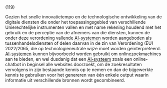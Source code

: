 (119)

Gezien het snelle innovatietempo en de technologische ontwikkeling van de digitale diensten die onder het toepassingsgebied van verschillende Unierechtelijke instrumenten vallen en met name rekening houdend met het gebruik en de perceptie van de afnemers van die diensten, kunnen de onder deze verordening vallende [AI-systemen](a3.md#^ai-systeem) worden aangeboden als tussenhandelsdiensten of delen daarvan in de zin van Verordening (EU) 2022/2065, die op technologieneutrale wijze moet worden geïnterpreteerd. [AI-systemen](a3.md#^ai-systeem) kunnen bijvoorbeeld worden gebruikt om onlinezoekmachines aan te bieden, en wel dusdanig dat een [AI-systeem](a3.md#^ai-systeem) zoals een online-chatbot in beginsel alle websites doorzoekt, om de zoekresultaten vervolgens in zijn bestaande kennis op te nemen en dan de bijgewerkte kennis te gebruiken voor het genereren van één enkele output waarin informatie uit verschillende bronnen wordt gecombineerd.